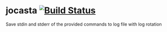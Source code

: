# jocasta [![Build Status](https://travis-ci.com/marema31/jocasta.svg?branch=master)](https://travis-ci.com/marema31/jocasta)
Save stdin and stderr of the provided commands to log file with log rotation
